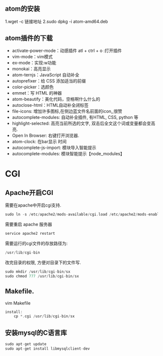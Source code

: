 # 
## atom的安装
1.wget -c 链接地址
2.sudo dpkg -i atom-amd64.deb
## atom插件的下载
- activate-power-mode：动感插件 atl + ctrl + o :打开插件
- vim-mode：vim模式
- ex-mode：实现:w功能
- monokai：高亮显示
- atom-ternjs：JavaScript 自动补全
- autoprefixer：给 CSS 添加适当的前缀
- color-picker：选颜色
- emmet：写 HTML 的神器
- atom-beautify：美化代码，空格啊什么什么的
- autoclose-html：HTML自动补全闭标签
- file-icons: 增加许多图标,在侧边蓝文件名前面的icon,,很赞
- autocomplete-modules: 自动补全插件, 有HTML, CSS, python 等
- highlight-selected: 高亮当前所选的文字, 双击后全文这个词或变量都会变高亮.
- Open In Browser: 右键打开浏览器.
- atom-clock: 在bar显示 时间
- autocomplete-js-import: 模块导入智能提示
- autocomplete-modules: 模块智能提示【node_modules】
# CGI
## Apache开启CGI

需要在apache中开启cgi支持.
```c
sudo ln -s /etc/apache2/mods-available/cgi.load /etc/apache2/mods-enabled/cgi.load
```
需要重启 apache 服务器
```c
service apache2 restart
```
需要运行的cgi文件的存放路径为:
```c
/usr/lib/cgi-bin
```
改完目录的权限, 方便对目录下的文件写.
```c
sudo mkdir /usr/lib/cgi-bin/sx
sudo chmod 777 /usr/lib/cgi-bin/sx
```

## Makefile.
vim Makefile
```c
install:
	cp *.cgi /usr/lib/cgi-bin/sx
```
## 安装mysql的C语言库
```c
sudo apt-get update
sudo apt-get install libmysqlclient-dev
```
